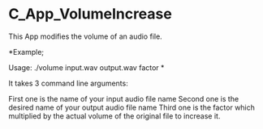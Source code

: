 # C_App_VolumeIncrease

This App modifies the volume of an audio file. 

*Example;

  Usage: ./volume input.wav output.wav factor
 *
 
It takes 3 command line arguments:

First one is the name of your input audio file name
Second one is the desired name of your output audio file name
Third one is the factor which multiplied by the actual volume of the original file to increase it.
